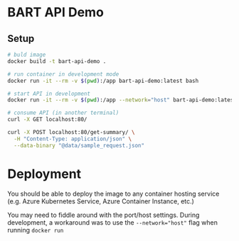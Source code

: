 # BART API Demo

## Setup
```sh
# buld image
docker build -t bart-api-demo .

# run container in development mode
docker run -it --rm -v $(pwd):/app bart-api-demo:latest bash

# start API in development
docker run -it --rm -v $(pwd):/app --network="host" bart-api-demo:latest

# consume API (in another terminal)
curl -X GET localhost:80/

curl -X POST localhost:80/get-summary/ \
  -H "Content-Type: application/json" \
  --data-binary "@data/sample_request.json"
```

# Deployment

You should be able to deploy the image to any container hosting service (e.g. Azure Kubernetes Service, Azure Container Instance, etc.)

You may need to fiddle around with the port/host settings. During development, a workaround was to use the `--network="host"` flag when running `docker run`